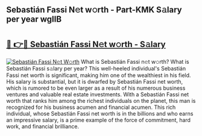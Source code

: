 ## Sebastián Fassi N𝚎t w𝚘rth - Part-KMK S𝚊lary per year wgIlB

# <h2><a href="http://gc1vwnh.nevu.top/?p=Sebasti%c3%a1n+Fassi">🔗 👉🔴 Sebastián Fassi N𝚎t w𝚘rth - S𝚊lary</a></h2>

[![Sebastián Fassi N𝚎t W𝚘rth](https://i.imgur.com/Oavwk0R.jpeg)](http://gc1vwnh.nevu.top/?p=Sebasti%c3%a1n+Fassi)
What is Sebastián Fassi n𝚎t w𝚘rth? What is Sebastián Fassi s𝚊lary per year?
This well-heeled individual's Sebastián Fassi net worth is significant, making him one of the wealthiest in his field. His salary is substantial, but it is dwarfed by Sebastián Fassi net worth, which is rumored to be even larger as a result of his numerous business ventures and valuable real estate investments. With a Sebastián Fassi net worth that ranks him among the richest individuals on the planet, this man is recognized for his business acumen and financial acumen. This rich individual, whose Sebastián Fassi net worth is in the billions and who earns an impressive salary, is a prime example of the force of commitment, hard work, and financial brilliance.
